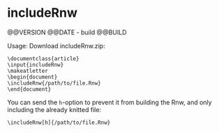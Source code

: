 # includeRnw
@@VERSION @@DATE - build @@BUILD

Usage:
Download includeRnw.zip:

```
\documentclass{article}
\input{includeRnw}
\makeatletter
\begin{document}
\includeRnw{/path/to/file.Rnw}
\end{document}
```

You can send the `h`-option to prevent it from building the Rnw, and only including the already knitted file:
```
\includeRnw[h]{/path/to/file.Rnw}
```
